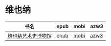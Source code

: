 # 维也纳

| 书名 | epub | mobi | azw3 |
| --- | --- | --- | --- |
| [维也纳艺术史博物馆](http://ct.dalanmei.com/f/31084289-571735381-a10aa3) | [epub](http://ct.dalanmei.com/f/31084289-571735381-a10aa3) | [mobi](http://ct.dalanmei.com/f/31084289-571584734-05d15d) | [azw3](http://ct.dalanmei.com/f/31084289-571851215-6db1b3) |

